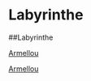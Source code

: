 # Labyrinthe
##Labyrinthe

[Armellou](https://Armellou.github.io/Labyrinthe/)

[Armellou](https://Armellou.github.io/Labyrinthe/Aframe%20test.html)